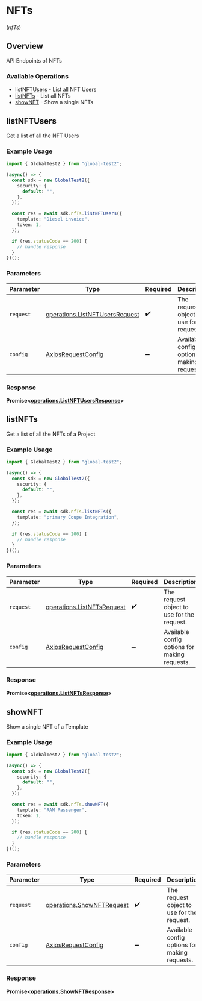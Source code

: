 # NFTs
(*nfTs*)

## Overview

API Endpoints of NFTs

### Available Operations

* [listNFTUsers](#listnftusers) - List all NFT Users
* [listNFTs](#listnfts) - List all NFTs
* [showNFT](#shownft) - Show a single NFTs

## listNFTUsers

Get a list of all the NFT Users

### Example Usage

```typescript
import { GlobalTest2 } from "global-test2";

(async() => {
  const sdk = new GlobalTest2({
    security: {
      default: "",
    },
  });

  const res = await sdk.nfTs.listNFTUsers({
    template: "Diesel invoice",
    token: 1,
  });

  if (res.statusCode == 200) {
    // handle response
  }
})();
```

### Parameters

| Parameter                                                                        | Type                                                                             | Required                                                                         | Description                                                                      |
| -------------------------------------------------------------------------------- | -------------------------------------------------------------------------------- | -------------------------------------------------------------------------------- | -------------------------------------------------------------------------------- |
| `request`                                                                        | [operations.ListNFTUsersRequest](../../models/operations/listnftusersrequest.md) | :heavy_check_mark:                                                               | The request object to use for the request.                                       |
| `config`                                                                         | [AxiosRequestConfig](https://axios-http.com/docs/req_config)                     | :heavy_minus_sign:                                                               | Available config options for making requests.                                    |


### Response

**Promise<[operations.ListNFTUsersResponse](../../models/operations/listnftusersresponse.md)>**


## listNFTs

Get a list of all the NFTs of a Project

### Example Usage

```typescript
import { GlobalTest2 } from "global-test2";

(async() => {
  const sdk = new GlobalTest2({
    security: {
      default: "",
    },
  });

  const res = await sdk.nfTs.listNFTs({
    template: "primary Coupe Integration",
  });

  if (res.statusCode == 200) {
    // handle response
  }
})();
```

### Parameters

| Parameter                                                                | Type                                                                     | Required                                                                 | Description                                                              |
| ------------------------------------------------------------------------ | ------------------------------------------------------------------------ | ------------------------------------------------------------------------ | ------------------------------------------------------------------------ |
| `request`                                                                | [operations.ListNFTsRequest](../../models/operations/listnftsrequest.md) | :heavy_check_mark:                                                       | The request object to use for the request.                               |
| `config`                                                                 | [AxiosRequestConfig](https://axios-http.com/docs/req_config)             | :heavy_minus_sign:                                                       | Available config options for making requests.                            |


### Response

**Promise<[operations.ListNFTsResponse](../../models/operations/listnftsresponse.md)>**


## showNFT

Show a single NFT of a Template

### Example Usage

```typescript
import { GlobalTest2 } from "global-test2";

(async() => {
  const sdk = new GlobalTest2({
    security: {
      default: "",
    },
  });

  const res = await sdk.nfTs.showNFT({
    template: "RAM Passenger",
    token: 1,
  });

  if (res.statusCode == 200) {
    // handle response
  }
})();
```

### Parameters

| Parameter                                                              | Type                                                                   | Required                                                               | Description                                                            |
| ---------------------------------------------------------------------- | ---------------------------------------------------------------------- | ---------------------------------------------------------------------- | ---------------------------------------------------------------------- |
| `request`                                                              | [operations.ShowNFTRequest](../../models/operations/shownftrequest.md) | :heavy_check_mark:                                                     | The request object to use for the request.                             |
| `config`                                                               | [AxiosRequestConfig](https://axios-http.com/docs/req_config)           | :heavy_minus_sign:                                                     | Available config options for making requests.                          |


### Response

**Promise<[operations.ShowNFTResponse](../../models/operations/shownftresponse.md)>**


